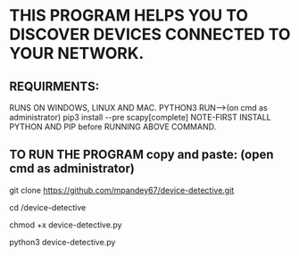 # THIS PROGRAM HELPS YOU TO DISCOVER DEVICES CONNECTED TO YOUR NETWORK.
## REQUIRMENTS:
RUNS ON WINDOWS, LINUX AND MAC.
PYTHON3
RUN-->(on cmd as administrator)
pip3 install --pre scapy[complete]
NOTE-FIRST INSTALL PYTHON AND PIP before RUNNING ABOVE COMMAND.

## TO RUN THE PROGRAM copy and paste: (open cmd as administrator)
git clone https://github.com/mpandey67/device-detective.git

cd /device-detective

chmod +x device-detective.py

python3 device-detective.py

 
